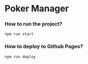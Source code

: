 # Poker Manager

### How to run the project?

`npm run start`

### How to deploy to Github Pages?

`npm run deploy`
